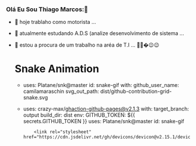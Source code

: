 ### Olá Eu Sou Thiago Marcos:👋

- 🔭 hoje trablaho como motorista ...
- 🌱 atualmente estudando A.D.S (analize desenvolvimento de sistema ...
- 🤔 estou a procura de um trabalho na aréa de T.I ...
🙌🙌�😉😉

  # Snake Animation
  - uses: Platane/snk@master
    id: snake-gif
    with:
      github_user_name: camilamaraschin
      svg_out_path: dist/github-contribution-grid-snake.svg
  - uses: crazy-max/ghaction-github-pages@v2.1.3
    with:
      target_branch: output
      build_dir: dist
    env:
      GITHUB_TOKEN: ${{ secrets.GITHUB_TOKEN }}
      uses: Platane/snk@master
        id: snake-gif
        
        
      
            <link rel="stylesheet" href="https://cdn.jsdelivr.net/gh/devicons/devicon@v2.15.1/devicon.min.css">
          
          
